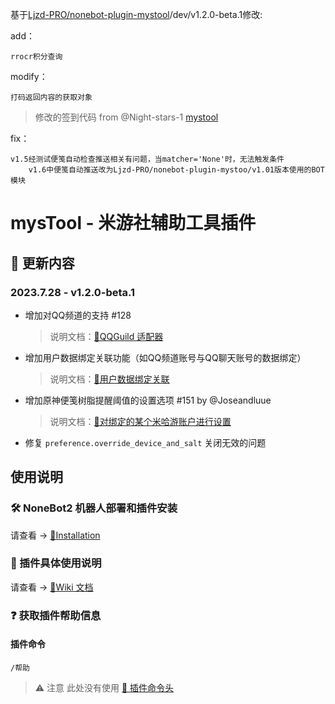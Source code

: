 基于[Ljzd-PRO/nonebot-plugin-mystool](https://github.com/Ljzd-PRO/nonebot-plugin-mystool)/dev/v1.2.0-beta.1修改:

add：
```
rrocr积分查询 
```
modify：
```
打码返回内容的获取对象 
```
  > 修改的签到代码 from @Night-stars-1 [mystool](https://github.com/Night-stars-1/nonebot-plugin-mystool)

fix：
```
v1.5经测试便笺自动检查推送相关有问题，当matcher='None'时，无法触发条件
    v1.6中便笺自动推送改为Ljzd-PRO/nonebot-plugin-mystoo/v1.01版本使用的BOT模块
```


# mysTool - 米游社辅助工具插件

## 📣 更新内容

### 2023.7.28 - v1.2.0-beta.1
- 增加对QQ频道的支持 #128
  > 说明文档：[🔗QQGuild 适配器](https://github.com/Ljzd-PRO/nonebot-plugin-mystool/wiki/Installation#QQGuild-适配器)
- 增加用户数据绑定关联功能（如QQ频道账号与QQ聊天账号的数据绑定）
  > 说明文档：[🔗用户数据绑定关联](https://github.com/Ljzd-PRO/nonebot-plugin-mystool/wiki/Information-UserBind)
- 增加原神便笺树脂提醒阈值的设置选项 #151 by @Joseandluue
  > 说明文档：[🔗对绑定的某个米哈游账户进行设置](https://github.com/Ljzd-PRO/nonebot-plugin-mystool/wiki/Information-Setting#%E5%AF%B9%E7%BB%91%E5%AE%9A%E7%9A%84%E6%9F%90%E4%B8%AA%E7%B1%B3%E5%93%88%E6%B8%B8%E8%B4%A6%E6%88%B7%E8%BF%9B%E8%A1%8C%E8%AE%BE%E7%BD%AE)
- 修复 `preference.override_device_and_salt` 关闭无效的问题


## 使用说明

### 🛠️ NoneBot2 机器人部署和插件安装

请查看 -> [🔗Installation](https://github.com/Ljzd-PRO/nonebot-plugin-mystool/wiki/Installation)

### 📖 插件具体使用说明

请查看 -> [🔗Wiki 文档](https://github.com/Ljzd-PRO/nonebot-plugin-mystool/wiki)

### ❓ 获取插件帮助信息

#### 插件命令

```
/帮助
```

> ⚠️ 注意 此处没有使用 [🔗 插件命令头](https://github.com/Ljzd-PRO/nonebot-plugin-mystool/wiki/Configuration-Config#commandstart)
